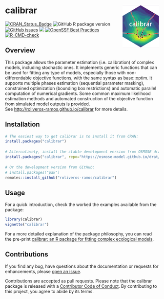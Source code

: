
<!-- README.md is generated from README.Rmd. Please edit that file -->

# calibrar <a href="https://roliveros-ramos.github.io/calibrar/"><img src="man/figures/logo_small.png" align="right" height="138" /></a>

<!-- badges: start -->

[![CRAN_Status_Badge](http://www.r-pkg.org/badges/version/calibrar)](http://cran.r-project.org/package=calibrar)
![GitHub R package
version](https://img.shields.io/github/r-package/v/roliveros-ramos/calibrar?label=GitHub)
[![GitHub
issues](https://img.shields.io/github/issues/roliveros-ramos/calibrar)](https://github.com/roliveros-ramos/calibrar/issues)
[![](http://cranlogs.r-pkg.org/badges/calibrar)](http://cran.rstudio.com/web/packages/calibrar/index.html)
[![OpenSSF Best
Practices](https://www.bestpractices.dev/projects/2132/badge)](https://www.bestpractices.dev/projects/2132)
[![R-CMD-check](https://github.com/roliveros-ramos/calibrar/actions/workflows/R-CMD-check.yaml/badge.svg)](https://github.com/roliveros-ramos/calibrar/actions/workflows/R-CMD-check.yaml)
<!-- badges: end -->

## Overview

This package allows the parameter estimation (i.e. calibration) of
complex models, including stochastic ones. It implements generic
functions that can be used for fitting any type of models, especially
those with non-differentiable objective functions, with the same syntax
as base::optim. It supports multiple phases estimation (sequential
parameter masking), constrained optimization (bounding box restrictions)
and automatic parallel computation of numerical gradients. Some common
maximum likelihood estimation methods and automated construction of the
objective function from simulated model outputs is provided.  
See <http://roliveros-ramos.github.io/calibrar> for more details.

## Installation

``` r
# The easiest way to get calibrar is to install it from CRAN:
install.packages("calibrar")

# Alternatively, install the stable development version from OSMOSE drat repository:
install.packages("calibrar", repo="https://osmose-model.github.io/drat/")

# Or the development version from GitHub:
# install.packages("pak")
remotes::install_github("roliveros-ramos/calibrar")
```

## Usage

For a quick introduction, check the worked the examples available from
the package:

``` r
library(calibrar)
vignette("calibrar")
```

For a more detailed explanation of the package philosophy, you can read
the pre-print [calibrar: an R package for fitting complex ecological
models](https://arxiv.org/abs/1603.03141).

## Contributions

If you find any bug, have questions about the documentation or requests
for enhancements, please [open an
issue](https://github.com/roliveros-ramos/calibrar/issues).

Contributions are accepted as pull requests. Please note that the
calibrar package is released with a [Contributor Code of
Conduct](https://www.contributor-covenant.org/version/2/1/code_of_conduct/).
By contributing to this project, you agree to abide by its terms.

